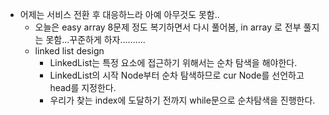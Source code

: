 * 어제는 서비스 전환 후 대응하느라 아예 아무것도 못함..
    - 오늘은 easy array 8문제 정도 복기하면서 다시 풀어봄, in array 로 전부 풀지는 못함...꾸준하게 하자..........
    - linked list design 
        * LinkedList는 특정 요소에 접근하기 위해서는 순차 탐색을 해야한다.
        * LinkedList의 시작 Node부터 순차 탐색하므로 cur Node를 선언하고 head를 지정한다.
        * 우리가 찾는 index에 도달하기 전까지 while문으로 순차탐색을 진행한다.

